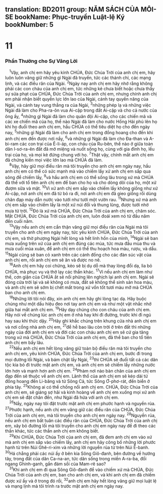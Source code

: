 translation: BD2011
group: NĂM SÁCH CỦA MÔI-SE
bookName: Phục-truyền Luật-lệ Ký 
bookNumber: 5
-------

<div class="title"><h1>11</h1><h3>Phần Thưởng cho Sự Vâng Lời</h3></div>
<span class="verse phu_11_1"> <sup>1</sup>Vậy, anh chị em hãy yêu kính CHÚA, Ðức Chúa Trời của anh chị em, hãy luôn luôn vâng giữ những gì Ngài đã truyền, tức các thánh chỉ, các mạng lịnh, và các điều răn của Ngài. </span>
<span class="verse phu_11_2"><sup>2</sup>Ngày nay anh chị em hãy nhớ rằng không phải các con cháu của anh chị em, tức những kẻ chưa biết hoặc chưa thấy sự sửa phạt của CHÚA, Ðức Chúa Trời của anh chị em, nhưng chính anh chị em phải nhận biết quyền lực lớn lao của Ngài, cánh tay quyền năng của Ngài, và cánh tay vung thẳng ra của Ngài, </span>
<span class="verse phu_11_3"><sup>3</sup>những phép lạ và những việc Ngài đã làm cho Pha-ra-ôn vua Ai-cập trong đất Ai-cập và cho cả nước của ông ấy, </span>
<span class="verse phu_11_4"><sup>4</sup>những gì Ngài đã làm cho quân đội Ai-cập, cho các chiến mã và các xe chiến mã của họ, thể nào Ngài đã làm cho nước Hồng Hải phủ lên họ khi họ đuổi theo anh chị em, hầu CHÚA có thể tiêu diệt họ cho đến ngày nay, </span>
<span class="verse phu_11_5"><sup>5</sup>những gì Ngài đã làm cho anh chị em trong đồng hoang cho đến khi anh chị em đến được nơi nầy, </span>
<span class="verse phu_11_6"><sup>6</sup>và những gì Ngài đã làm cho Ða-than và A-bi-ram các con trai của Ê-li-áp, con cháu của Ru-bên, thể nào ở giữa toàn dân I-sơ-ra-ên đất đã mở miệng và nuốt sống họ, cùng với gia đình họ, lều trại của họ, và mọi kẻ đứng chung với họ. </span>
<span class="verse phu_11_7"><sup>7</sup>Thật vậy, chính mắt anh chị em đã chứng kiến mọi việc lớn lao mà CHÚA đã làm.<br/></span>
<span class="verse phu_11_8"> <sup>8</sup>Vậy, hãy giữ mọi điều răn mà tôi truyền cho anh chị em ngày nay, hầu anh chị em có thể có sức mạnh mà vào chiếm lấy xứ anh chị em sắp qua sông để chiếm lấy, </span>
<span class="verse phu_11_9"><sup>9</sup>và hầu anh chị em có thể sống lâu trong xứ mà CHÚA đã thề với tổ tiên anh chị em để ban cho họ và cho dòng dõi của họ, một xứ đượm sữa và mật. </span>
<span class="verse phu_11_10"><sup>10</sup>Vì xứ anh chị em sắp vào chiếm lấy không giống như xứ Ai-cập, nơi anh chị em đã từ bỏ ra đi, nơi anh chị em đã gieo giống rồi dùng chân đạp máy dẫn nước vào tưới như tưới một vườn rau. </span>
<span class="verse phu_11_11"><sup>11</sup>Nhưng xứ mà anh chị em sắp vào chiếm lấy là một xứ núi đồi và thung lũng, được tưới nhờ mưa từ trời. </span>
<span class="verse phu_11_12"><sup>12</sup>Ðó là xứ mà CHÚA, Ðức Chúa Trời của anh chị em, chăm sóc. Mắt CHÚA, Ðức Chúa Trời của anh chị em, luôn đoái xem nó từ đầu năm đến cuối năm.<br/></span>
<span class="verse phu_11_13"> <sup>13</sup>Vậy nếu anh chị em cẩn thận vâng giữ mọi điều răn của Ngài mà tôi truyền cho anh chị em ngày nay, tức yêu kính CHÚA, Ðức Chúa Trời của anh chị em, và thờ phượng Ngài hết lòng và hết linh hồn của mình, </span>
<span class="verse phu_11_14"><sup>14</sup>Ngài sẽ ban mưa xuống trên xứ của anh chị em đúng các mùa, tức mưa đầu mùa thu và mưa cuối mùa xuân, để anh chị em có thể thu hoạch hoa màu, rượu, và dầu. </span>
<span class="verse phu_11_15"><sup>15</sup>Ngài cũng sẽ ban cỏ xanh trên các cánh đồng cho các đàn súc vật của anh chị em, rồi anh chị em sẽ ăn và được no nê.<br/></span>
<span class="verse phu_11_16"> <sup>16</sup>Anh chị em hãy coi chừng, kẻo sẽ bị dụ dỗ mà thay lòng đổi dạ, lìa bỏ CHÚA, mà phục vụ và thờ lạy các thần khác. </span>
<span class="verse phu_11_17"><sup>17</sup>Vì nếu anh chị em làm như thế, cơn giận của CHÚA ắt sẽ nổi phừng lên nghịch lại anh chị em. Ngài sẽ đóng cửa trời lại và sẽ không có mưa, đất sẽ không thể sinh sản hoa màu, và anh chị em sẽ sớm bị chết mất trong xứ vốn tốt tươi màu mỡ mà CHÚA ban cho anh chị em.<br/></span>
<span class="verse phu_11_18"> <sup>18</sup>Những lời tôi nói đây, xin anh chị em hãy ghi lòng tạc dạ. Hãy buộc chúng như một dấu hiệu đeo nơi tay anh chị em và như một vật nhắc nhở giữa hai mắt anh chị em. </span>
<span class="verse phu_11_19"><sup>19</sup>Hãy dạy chúng cho con cháu của anh chị em. Hãy nói về chúng lúc anh chị em ở nhà hay khi đi đường, trước khi đi ngủ hay sau khi thức dậy. </span>
<span class="verse phu_11_20"><sup>20</sup>Hãy ghi khắc chúng trên khung cửa nhà anh chị em và nơi cổng nhà anh chị em, </span>
<span class="verse phu_11_21"><sup>21</sup>để hễ bao lâu còn trời ở trên đất thì những ngày của đời anh chị em và đời các con cháu anh chị em sẽ cứ gia tăng trong xứ mà CHÚA, Ðức Chúa Trời của anh chị em, đã thề ban cho tổ tiên anh chị em bấy lâu.<br/></span>
<span class="verse phu_11_22"> <sup>22</sup>Nếu anh chị em hết lòng vâng giữ toàn bộ điều răn mà tôi truyền cho anh chị em, yêu kính CHÚA, Ðức Chúa Trời của anh chị em, bước đi trong mọi đường lối Ngài, và bám chặt lấy Ngài, </span>
<span class="verse phu_11_23"><sup>23</sup>thì CHÚA sẽ đuổi tất cả các dân tộc kia bỏ đi trước mặt anh chị em, và anh chị em sẽ chiếm lấy những nước lớn hơn và mạnh hơn anh chị em. </span>
<span class="verse phu_11_24"><sup>24</sup>Phàm nơi nào bàn chân của anh chị em đạp đến sẽ thuộc về anh chị em. Lãnh thổ của anh chị em sẽ kéo dài từ đồng hoang đến Li-băng và từ Sông Cả, tức Sông Ơ-phơ-rát, đến biển ở phía tây. </span>
<span class="verse phu_11_25"><sup>25</sup>Không ai có thể chống nổi anh chị em. CHÚA, Ðức Chúa Trời của anh chị em, sẽ giáng sợ hãi và kinh hoàng về anh chị em xuống mọi xứ anh chị em sẽ đặt chân đến, như Ngài đã hứa với anh chị em.<br/></span>
<span class="verse phu_11_26"> <sup>26</sup>Nầy, ngày nay tôi đặt trước mặt anh chị em phước hạnh và nguyền rủa. </span>
<span class="verse phu_11_27"><sup>27</sup>Phước hạnh, nếu anh chị em vâng giữ các điều răn của CHÚA, Ðức Chúa Trời của anh chị em, mà tôi truyền cho anh chị em ngày nay. </span>
<span class="verse phu_11_28"><sup>28</sup>Nguyền rủa, nếu anh chị em bất tuân các điều răn của CHÚA, Ðức Chúa Trời của anh chị em, xây bỏ đường lối mà tôi truyền cho anh chị em ngày nay để đi theo các thần khác, tức các thần anh chị em không biết.<br/></span>
<span class="verse phu_11_29"> <sup>29</sup>Khi CHÚA, Ðức Chúa Trời của anh chị em, đã đem anh chị em vào xứ mà anh chị em sắp vào chiếm lấy, anh chị em hãy công bố những lời phước hạnh từ trên Núi Ghê-ri-xim và những lời nguyền rủa từ trên Núi Ê-banh. </span>
<span class="verse phu_11_30"><sup>30</sup>Há chẳng phải các núi ấy ở bên kia Sông Giô-đanh, bên đường về hướng tây, trong đất của dân Ca-na-an, tức dân sống trong miền A-ra-ba, đối ngang Ghinh-ganh, gần đám sồi của Mam-rê sao?<br/></span>
<span class="verse phu_11_31"> <sup>31</sup>Khi anh chị em đi qua Sông Giô-đanh để vào chiếm xứ mà CHÚA, Ðức Chúa Trời của anh chị em, ban cho anh chị em, và khi anh chị em đã chiếm được xứ ấy và ở trong đó rồi, </span>
<span class="verse phu_11_32"><sup>32</sup>anh chị em hãy hết lòng vâng giữ mọi luật lệ và mạng lịnh mà tôi trình ra trước mặt anh chị em ngày nay.<br/></span>
